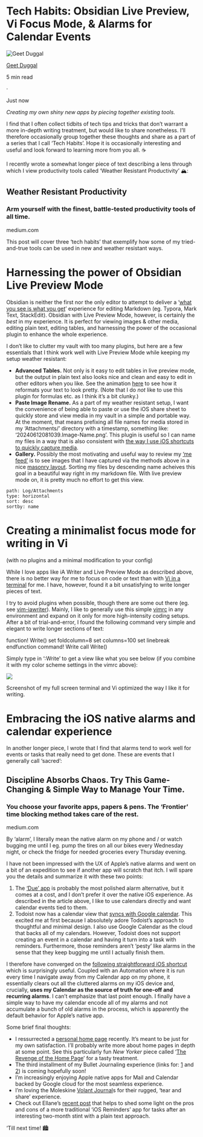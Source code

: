 # Tech Habits: Obsidian Live Preview, Vi Focus Mode, & Alarms for Calendar Events

[](https://medium.com/@geetduggal?source=post_page-----8c42976be5af--------------------------------)

![Geet Duggal](https://miro.medium.com/v2/resize:fill:88:88/0*NUf7cKjbrdEqk8cC.)

[Geet Duggal](https://medium.com/@geetduggal?source=post_page-----8c42976be5af--------------------------------)

5 min read

·

Just now

_Creating my own shiny new apps by piecing together existing tools._

I find that I often collect tidbits of tech tips and tricks that don’t warrant a more in-depth writing treatment, but would like to share nonetheless. I’ll therefore occasionally group together these thoughts and share as a part of a series that I call ‘Tech Habits’. Hope it is occasionally interesting and useful and look forward to learning more from you all. ☕️

I recently wrote a somewhat longer piece of text describing a lens through which I view productivity tools called ‘Weather Resistant Productivity’ 🏔️:

[](https://medium.com/@geetduggal/weather-resistant-productivity-2a90c4357068?source=post_page-----8c42976be5af--------------------------------)

## Weather Resistant Productivity

### Arm yourself with the finest, battle-tested productivity tools of all time.

medium.com

This post will cover three ‘tech habits’ that exemplify how some of my tried-and-true tools can be used in new and weather resistant ways.

# Harnessing the power of Obsidian Live Preview Mode

Obsidian is neither the first nor the only editor to attempt to deliver a ‘[what you see is what you get](https://en.wikipedia.org/wiki/WYSIWYG)’ experience for editing Markdown (eg. Typora, Mark Text, StackEdit). Obsidian with Live Preview Mode, however, is certainly the  _best_  in my experience. It is perfect for viewing images & other media, editing plain text, editing tables, and harnessing the power of the occasional plugin to enhance the whole experience.

I don’t like to clutter my vault with too many plugins, but here are a few essentials that I think work well with Live Preview Mode while keeping my setup weather resistant:

-   **Advanced Tables.**  Not only is it easy to edit tables in live preview mode, but the output in plain text also looks nice and clean and easy to edit in other editors when you like. See the animation  [here](https://github.com/tgrosinger/advanced-tables-obsidian?tab=readme-ov-file#formulas-and-spreadsheets-in-markdown)  to see how it reformats your text to look pretty. (Note that I do  _not_  like to use this plugin for formulas etc. as I think it’s a bit clunky.)
-   **Paste Image Rename.**  As a part of my weather resistant setup, I want the convenience of being able to paste or use the iOS share sheet to quickly store and view media in my vault in a simple and portable way. At the moment, that means prefixing all file names for media stored in my ‘Attachments/’ directory with a timestamp, something like: ‘20240612081039.Image-Name.png’. This plugin is useful so I can name my files in a way that is also consistent with  [the way I use iOS shortcuts to quickly capture media](https://medium.com/@geetduggal/the-most-useful-ios-shortcut-for-obsidian-and-beyond-revisited-9692e62c993a).
-   **Gallery.** Possibly the most motivating and useful way to review my  [‘me feed’](https://medium.com/@geetduggal/your-obsidian-workflow-is-missing-a-physical-notebook-2e99866edcfc)  is to see images that I have captured via the methods above in a nice  [masonry layout](https://github.com/lucaorio/obsidian-image-gallery?tab=readme-ov-file#examples). Sorting my files by descending name acheives this goal in a beautiful way right in my markdown file. With live preview mode on, it is pretty much no effort to get this view.

```img-gallery
path: Log/Attachments
type: horizontal
sort: desc
sortby: name
```

# Creating a minimalist focus mode for writing in Vi

(with no plugins and a minimal modification to your config)

While I love apps like iA Writer and Live Preview Mode as described above, there is no better way for me to focus on code or text than with  [Vi in a terminal](https://medium.com/@geetduggal/editor-first-vs-terminal-first-for-development-efea6b02d294)  for me. I have, however, found it a bit unsatisfying to write longer pieces of text.

I try to avoid plugins when possible, though there are some out there (eg. see  [vim-iawriter](https://www.reddit.com/r/vim/comments/ha6dp0/i_made_a_focus_mode_that_combines_a_few_plugins/)). Mainly, I like to generally use this simple  [vimrc](https://gist.github.com/geetduggal/d9702695b96b13532a291d74f7a38e38)  in any environment and expand on it only for more high-intensity coding setups. After a bit of trial-and-error, I found the following command very simple and elegant to write longer sections of text:

function! Write()
  set foldcolumn=8
  set columns=100
  set linebreak
endfunction
command! Write call Write()

Simply type in ‘:Write’ to get a view like what you see below (if you combine it with my color scheme settings in the vimrc above):

![](https://miro.medium.com/v2/resize:fit:1400/1*hOfhG7zpI5AW1ON_XtbHIA.png)

Screenshot of my full screen terminal and Vi optimized the way I like it for writing.

# Embracing the iOS native alarms and calendar experience

In another longer piece, I wrote that I find that alarms tend to work well for events or tasks that really need to get done. These are events that I generally call ‘sacred’:

[](https://medium.com/@geetduggal/discipline-absorbs-chaos-try-this-game-changing-simple-way-to-manage-your-time-14e262ca05bc?source=post_page-----8c42976be5af--------------------------------)

## Discipline Absorbs Chaos. Try This Game-Changing & Simple Way to Manage Your Time.

### You choose your favorite apps, papers & pens. The ‘Frontier’ time blocking method takes care of the rest.

medium.com

By ‘alarm’, I literally mean the native alarm on my phone and / or watch bugging me until I eg. pump the tires on all our bikes every Wednesday night, or check the fridge for needed groceries every Thursday evening.

I have not been impressed with the UX of Apple’s native alarms and went on a bit of an expedition to see if another app will scratch that itch. I will spare you the details and summarize it with these two points:

1.  The  [‘Due’ app](https://www.dueapp.com/)  is probably the most polished alarm alternative, but it comes at a cost, and I don’t prefer it over the native iOS experience. As described in the article above, I like to use calendars directly and want calendar events tied to them.
2.  Todoist now has a calendar view that  [syncs with Google calendar](https://todoist.com/help/articles/experimental-features-AoHSTbqoX?utm_source=todoist&utm_medium=email&utm_campaign=2024_08_experimentalist_newsletter#calendar-today-mobile). This excited me at first because I absolutely adore Todoist’s approach to thoughtful and minimal design. I also use Google Calendar as the cloud that backs all of my calendars. However, Todoist does not support creating an event in a calendar and having it turn into a task with reminders. Furthermore, those reminders aren’t ‘pesty’ like alarms in the sense that they keep bugging me until I actually finish them.

I therefore have converged on the  [following straightforward iOS shortcut](https://www.icloud.com/shortcuts/170c6c72ddc74c6294ac794d5aabbb7c) which is surprisingly useful. Coupled with an Automation where it is run every time I navigate away from my Calendar app on my phone, it essentially clears out all the cluttered alarms on my iOS device and, crucially,  **uses my Calendar as the source of truth for one-off and recurring alarms**. I can’t emphasize that last point enough. I finally have a simple way to have my calendar encode all of my alarms and not accumulate a bunch of old alarms in the process, which is apparently the default behavior for Apple’s native app.

Some brief final thoughts:

-   I ressurrected a  [personal home page](https://geetduggal.com/)  recently. It’s meant to be just for my own satisfaction. I’ll probably write more about home pages in depth at some point. See this particularly fun  _New Yorker_  piece called ‘[The Revenge of the Home Page](https://www.newyorker.com/culture/infinite-scroll/the-revenge-of-the-home-page)’ for a tasty treatment.
-   The third installment of my Bullet Journaling experience (links for:  [1](https://medium.com/@geetduggal/bullet-journals-and-obsidian-15c52584cd83)  and  [2](https://medium.com/@geetduggal/your-obsidian-workflow-is-missing-a-physical-notebook-2e99866edcfc)) is coming hopefully soon!
-   I’m increasingly enjoying Apple native apps for Mail and Calendar backed by Google cloud for the most seamless experience.
-   I’m loving the Moleskine  [Volant Journal](https://www.moleskine.com/en-us/shop/notebooks/journals/volant-journals/)s for their rugged, ‘tear and share’ experience.
-   Check out Ellane’s  [recent post](https://medium.com/produclivity/ptpl-119-how-to-be-plain-text-enlightened-and-still-use-apples-reminders-d5cc314484dd)  that helps to shed some light on the pros and cons of a more traditional ‘iOS Reminders’ app for tasks after an interesting two-month stint with a plain text approach.

‘Till next time! 🏙️
